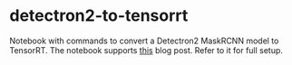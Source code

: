 # detectron2-to-tensorrt
Notebook with commands to convert a Detectron2 MaskRCNN model to TensorRT. The notebook supports [this](https://medium.com/@swapkh91/convert-detectron2-model-to-tensorrt-efb3f3cd62b1) blog post. Refer to it for full setup.

